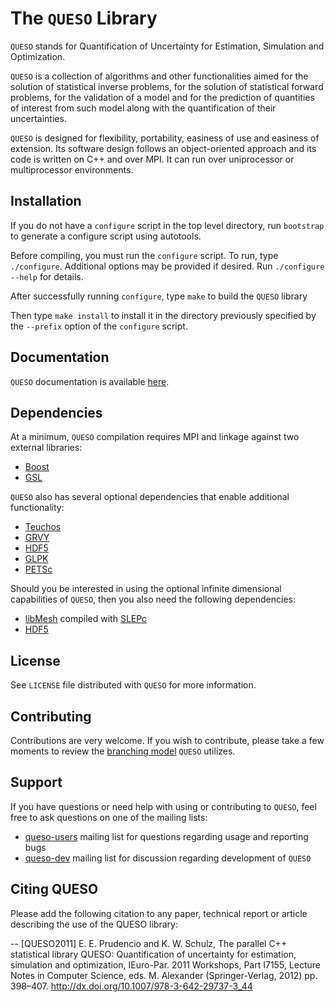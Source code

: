 The `QUESO` Library
=================

`QUESO` stands for Quantification of Uncertainty for Estimation,
Simulation and Optimization.

`QUESO` is a collection of algorithms and other functionalities aimed
for the solution of statistical inverse problems, for the solution of
statistical forward problems, for the validation of a model and for
the prediction of quantities of interest from such model along with
the quantification of their uncertainties.

`QUESO` is designed for flexibility, portability, easiness of use and
easiness of extension. Its software design follows an object-oriented
approach and its code is written on C++ and over MPI. It can run over
uniprocessor or multiprocessor environments.

Installation
------------

If you do not have a `configure` script in the top level directory,
run `bootstrap` to generate a configure script using autotools.

Before compiling, you must run the `configure` script.  To run, type
`./configure`.  Additional options may be provided if desired.  Run
`./configure --help` for details.

After successfully running `configure`, type `make` to build the
`QUESO` library

Then type `make install` to install it in the directory previously
specified by the `--prefix` option of the `configure` script.

Documentation
-------------

`QUESO` documentation is available
[here](http://libqueso.github.io/queso/docs/html/).

Dependencies
------------

At a minimum, `QUESO` compilation requires MPI and linkage against two
external libraries:

- [Boost](http://www.boost.org/)
- [GSL](https://www.gnu.org/software/gsl/)

`QUESO` also has several optional dependencies that enable additional functionality:

- [Teuchos](http://trilinos.sandia.gov/packages/docs/r7.0/packages/teuchos/doc/html/index.html)
- [GRVY](https://red.ices.utexas.edu/projects/hpct/files)
- [HDF5](http://www.hdfgroup.org/HDF5/)
- [GLPK](https://www.gnu.org/software/glpk/)
- [PETSc](http://www.mcs.anl.gov/petsc/)

Should you be interested in using the optional infinite dimensional
capabilities of `QUESO`, then you also need the following dependencies:

- [libMesh](http://libmesh.sourceforge.net) compiled with [SLEPc](http://www.grycap.upv.es/slepc/)
- [HDF5](http://www.hdfgroup.org/HDF5/)

License
-------

See `LICENSE` file distributed with `QUESO` for more information.

Contributing
------------

Contributions are very welcome.  If you wish to contribute, please
take a few moments to review the [branching
model](http://nvie.com/posts/a-successful-git-branching-model/)
`QUESO` utilizes.

Support
-------

If you have questions or need help with using or contributing to `QUESO`,
feel free to ask questions on one of the mailing lists:

- [queso-users](https://groups.google.com/forum/#!forum/queso-users) mailing
  list for questions regarding usage and reporting bugs
- [queso-dev](https://groups.google.com/forum/#!forum/queso-dev) mailing list
  for discussion regarding development of `QUESO`

Citing QUESO
-------
Please add the following citation to any paper, technical report or 
article describing the use of the QUESO library:

-- [QUESO2011] E. E. Prudencio and K. W. Schulz, The parallel C++ statistical library QUESO: Quantification of uncertainty for estimation, simulation and optimization, IEuro-Par. 2011 Workshops, Part I7155, Lecture Notes in Computer Science, eds. M. Alexander (Springer-Verlag, 2012) pp. 398–407. http://dx.doi.org/10.1007/978-3-642-29737-3_44